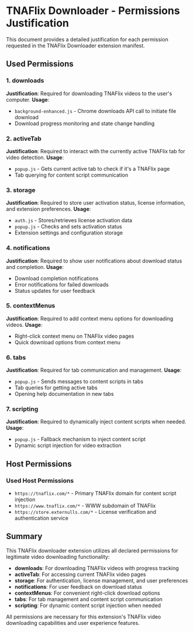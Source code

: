 # TNAFlix Downloader - Permissions Justification

This document provides a detailed justification for each permission requested in the TNAFlix Downloader extension manifest.

## Used Permissions

### 1. downloads
**Justification**: Required for downloading TNAFlix videos to the user's computer.
**Usage**:
- `background-enhanced.js` - Chrome downloads API call to initiate file download
- Download progress monitoring and state change handling

### 2. activeTab
**Justification**: Required to interact with the currently active TNAFlix tab for video detection.
**Usage**:
- `popup.js` - Gets current active tab to check if it's a TNAFlix page
- Tab querying for content script communication

### 3. storage
**Justification**: Required to store user activation status, license information, and extension preferences.
**Usage**:
- `auth.js` - Stores/retrieves license activation data
- `popup.js` - Checks and sets activation status
- Extension settings and configuration storage

### 4. notifications
**Justification**: Required to show user notifications about download status and completion.
**Usage**:
- Download completion notifications
- Error notifications for failed downloads
- Status updates for user feedback

### 5. contextMenus
**Justification**: Required to add context menu options for downloading videos.
**Usage**:
- Right-click context menu on TNAFlix video pages
- Quick download options from context menu

### 6. tabs
**Justification**: Required for tab communication and management.
**Usage**:
- `popup.js` - Sends messages to content scripts in tabs
- Tab queries for getting active tabs
- Opening help documentation in new tabs

### 7. scripting
**Justification**: Required to dynamically inject content scripts when needed.
**Usage**:
- `popup.js` - Fallback mechanism to inject content script
- Dynamic script injection for video extraction

## Host Permissions

### Used Host Permissions
- `https://tnaflix.com/*` - Primary TNAFlix domain for content script injection
- `https://www.tnaflix.com/*` - WWW subdomain of TNAFlix
- `https://store.externulls.com/*` - License verification and authentication service

## Summary

This TNAFlix downloader extension utilizes all declared permissions for legitimate video downloading functionality:
- **downloads**: For downloading TNAFlix videos with progress tracking
- **activeTab**: For accessing current TNAFlix video pages
- **storage**: For authentication, license management, and user preferences
- **notifications**: For user feedback on download status
- **contextMenus**: For convenient right-click download options
- **tabs**: For tab management and content script communication
- **scripting**: For dynamic content script injection when needed

All permissions are necessary for this extension's TNAFlix video downloading capabilities and user experience features.